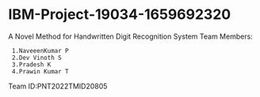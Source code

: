 # IBM-Project-19034-1659692320
A Novel Method for Handwritten Digit Recognition System
Team Members:

     1.NaveeenKumar P
     2.Dev Vinoth S
     3.Pradesh K
     4.Prawin Kumar T
     
Team ID:PNT2022TMID20805
